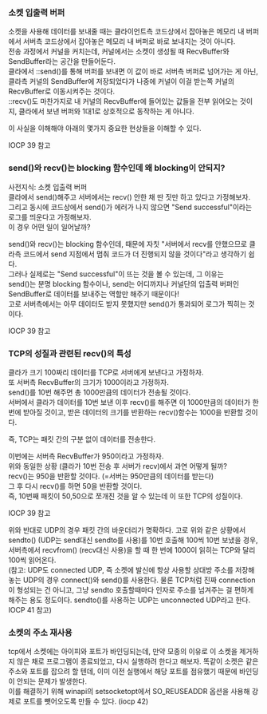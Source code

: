 
### 소켓 입출력 버퍼  
소켓을 사용해 데이터를 보내줄 때는 클라이언트측 코드상에서 잡아놓은 메모리 내 버퍼에서 서버측 코드상에서 잡아놓은 메모리 내 버퍼로 바로 보내지는 것이 아니다.  
전송 과정에서 커널을 커치는데, 커널에서는 소켓이 생성될 때 RecvBuffer와 SendBuffer라는 공간을 만들어둔다.  
클라에서 ::send()를 통해 버퍼를 보내면 이 값이 바로 서버측 버퍼로 넘어가는 게 아닌, 클라측 커널의 SendBuffer에 저장되었다가 나중에 커널이 이걸 받는쪽 커널의 RecvBuffer로 이동시켜주는 것이다.  
::recv()도 마찬가지로 내 커널의 RecvBuffer에 들어있는 값들을 전부 읽어오는 것이지, 클라에서 보낸 버퍼와 1대1로 상호적으로 동작하는 게 아니다.  

이 사실을 이해해야 아래의 몇가지 중요한 현상들을 이해할 수 있다.  

IOCP 39 참고

### send()와 recv()는 blocking 함수인데 왜 blocking이 안되지?  
사전지식: 소켓 입출력 버퍼  
클라에서 send()해주고 서버에서는 recv() 안한 채 딴 짓만 하고 있다고 가정해보자.  
그리고 동시에 코드상에서 send()가 에러가 나지 않으면 "Send successful"이라는 로그를 띄운다고 가정해보자.  
이 경우 어떤 일이 일어날까?  

send()와 recv()는 blocking 함수인데, 때문에 자칫 "서버에서 recv를 안했으므로 클라측 코드에서 send 지점에서 멈춰 코드가 더 진행되지 않을 것이다"라고 생각하기 쉽다.  
그러나 실제로는 "Send successful"이 뜨는 것을 볼 수 있는데, 그 이유는  
send()는 분명 blocking 함수이나, send는 어디까지나 커널단의 입출력 버퍼인 SendBuffer로 데이터를 보내주는 역할만 해주기 때문이다!  
고로 서버측에서는 아무 데이터도 받지 못했지만 send()가 통과되어 로그가 찍히는 것이다.  

IOCP 39 참고  
  
### TCP의 성질과 관련된 recv()의 특성  
클라가 크기 100짜리 데이터를 TCP로 서버에게 보낸다고 가정하자.  
또 서버측 RecvBuffer의 크기가 1000이라고 가정하자.  
send()를 10번 해주면 총 1000만큼의 데이터가 전송될 것이다.  
서버에서 클라가 데이터를 10번 보낸 이후 recv()를 해주면 이 1000만큼의 데이터가 한 번에 받아질 것이고, 받은 데이터의 크기를 반환하는 recv()함수는 1000을 반환할 것이다.  

즉, TCP는 패킷 간의 구분 없이 데이터를 전송한다.  

이번에는 서버측 RecvBuffer가 950이라고 가정하자.  
위와 동일한 상황 (클라가 10번 전송 후 서버가 recv)에서 과연 어떻게 될까?  
recv()는 950을 반환할 것이다. (=서버는 950만큼의 데이터를 받는다)  
그 후 다시 recv()를 하면 50을 반환할 것이다.  
즉, 10번째 패킷이 50,50으로 쪼개진 것을 알 수 있는데 이 또한 TCP의 성질이다.  

IOCP 39 참고  

위와 반대로 UDP의 경우 패킷 간의 바운더리가 명확하다. 고로 위와 같은 상황에서 sendto() (UDP는 send대신 sendto를 사용)를 10번 호출해 100씩 10번 보냈을 경우,  
서버측에서 recvfrom() (recv대신 사용)을 할 때 한 번에 1000이 읽히는 TCP와 달리 100씩 읽어온다.  
(참고: UDP도 connected UDP, 즉 소켓에 발신에 항상 사용할 상대방 주소를 저장해놓는 UDP의 경우 connect()와 send()를 사용한다. 물론 TCP처럼 진짜 connection이 형성되는 건 아니고, 그냥 sendto 호출할때마다 인자로 주소를 넘겨주는 걸 편하게 해주는 용도 정도이다. sendto()를 사용하는 UDP는 unconnected UDP라고 한다. IOCP 41 참고)  

### 소켓의 주소 재사용
tcp에서 소켓에는 아이피와 포트가 바인딩되는데, 만약 모종의 이유로 이 소켓을 제거하지 않은 채로 프로그램이 종료되었고, 다시 실행하려 한다고 해보자. 똑같이 소켓은 같은 주소와 포트를 잡으려 할 텐데, 이미 이전 실행에서 해당 포트를 점유했기 때문에 바인딩이 안되는 문제가 발생한다.  
이를 해결하기 위해 winapi의 setsocketopt에서 SO_REUSEADDR 옵션을 사용해 강제로 포트를 뺏어오도록 만들 수 있다. (iocp 42)  

